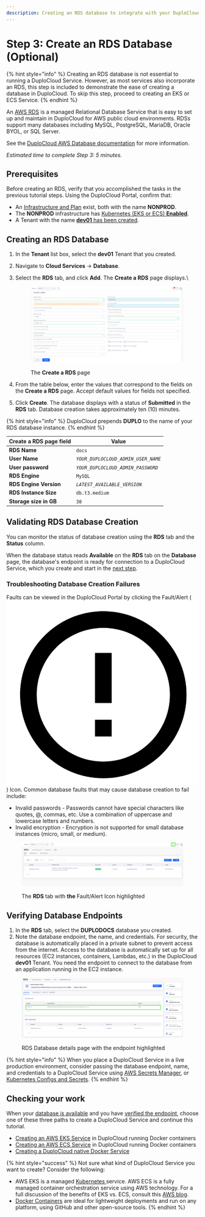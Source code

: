 ```yaml
---
description: Creating an RDS database to integrate with your DuploCloud Service
---
```


# Step 3: Create an RDS Database (Optional)

{% hint style="info" %}
Creating an RDS database is not essential to running a DuploCloud Service. However, as most services also incorporate an RDS, this step is included to demonstrate the ease of creating a database in DuploCloud. To skip this step, proceed to creating an EKS or ECS Service.
{% endhint %}

An [AWS RDS](https://aws.amazon.com/free/database/?trk=83add82a-8e52-4837-bc73-c323da62d78c\&sc_channel=ps\&ef_id=CjwKCAjwp6CkBhB_EiwAlQVyxYi50yWfBj5SSxs6-gaDSqftnxbBO6Plfy0pYWyyxrZ3zI0goU6bLRoCGkQQAvD_BwE:G:s\&s_kwcid=AL!4422!3!610000101516!e!!g!!amazon%20database%20hosting!11086562318!108339552363) is a managed Relational Database Service that is easy to set up and maintain in DuploCloud for AWS public cloud environments. RDSs support many databases including MySQL, PostgreSQL, MariaDB, Oracle BYOL, or SQL Server. &#x20;

See the [DuploCloud AWS Database documentation](../../aws-user-guide/aws-services/database/) for more information.

_Estimated time to complete Step 3: 5 minutes._

## Prerequisites <a href="#id-0-toc-title" id="id-0-toc-title"></a>

Before creating an RDS, verify that you accomplished the tasks in the previous tutorial steps. Using the DuploCloud Portal, confirm that:

* An [Infrastructure and Plan](step-1-infrastructure.md) exist, both with the name **NONPROD**.
* The **NONPROD** infrastructure has [Kubernetes (EKS or ECS) **Enabled**](step-1-infrastructure.md#check-your-work).&#x20;
* A Tenant with the name [**dev01** has been created](step-2-tenant.md).

## Creating an RDS Database <a href="#id-0-toc-title" id="id-0-toc-title"></a>

1. In the **Tenant** list box, select the **dev01** Tenant that you created.
2. Navigate to **Cloud Services** -> **Database**.
3.  Select the **RDS** tab, and click **Add**. The **Create a RDS** page displays.\


    <figure><img src="../../.gitbook/assets/Screenshot (173).png" alt=""><figcaption><p>The <strong>Create a RDS</strong> page</p></figcaption></figure>


4. From the table below, enter the values that correspond to the fields on the **Create a RDS** page. Accept default values for fields not specified.&#x20;
5. Click **Create**. The database displays with a status of **Submitted** in the **RDS** tab. Database creation takes approximately ten (10) minutes.&#x20;

{% hint style="info" %}
DuploCloud prepends **DUPLO** to the name of your RDS database instance.
{% endhint %}

| Create a RDS page field | Value                               |
| ----------------------- | ----------------------------------- |
| **RDS Name**            | `docs`                              |
| **User Name**           | _`YOUR_DUPLOCLOUD_ADMIN_USER_NAME`_ |
| **User password**       | _`YOUR_DUPLOCLOUD_ADMIN_PASSWORD`_  |
| **RDS Engine**          | `MySQL`                             |
| **RDS Engine Version**  | _`LATEST_AVAILABLE_VERSION`_        |
| **RDS Instance Size**   | `db.t3.medium`                      |
| **Storage size in GB**  | `30`                                |

## Validating RDS Database Creation <a href="#id-1-toc-title" id="id-1-toc-title"></a>

You can monitor the status of database creation using the **RDS** tab and the **Status** column.&#x20;

When the database status reads **Available** on the **RDS** tab on the **Database** page, the database's endpoint is ready for connection to a DuploCloud Service, which you create and start in the [next step](step-4-create-a-rds-database.md#checking-your-work).

### Troubleshooting Database Creation Failures

Faults can be viewed in the DuploCloud Portal by clicking the Fault/Alert ( <img src="../../.gitbook/assets/alert_exclamation_point_circle_fault_icon.png" alt="" data-size="line"> ) Icon. Common database faults that may cause database creation to fail include:

* Invalid passwords - Passwords cannot have special characters like quotes, @, commas, etc. Use a combination of uppercase and lowercase letters and numbers.
* Invalid encryption - Encryption is not supported for small database instances (micro, small, or medium).

<figure><img src="../../.gitbook/assets/Screenshot (175).png" alt=""><figcaption><p>The <strong>RDS</strong> tab with <strong>the</strong> Fault/Alert Icon highlighted</p></figcaption></figure>

## Verifying Database Endpoints <a href="#id-1-toc-title" id="id-1-toc-title"></a>

1. In the **RDS** tab, select the **DUPLODOCS** database you created.
2. Note the database endpoint, the name, and credentials. For security, the database is automatically placed in a private subnet to prevent access from the internet. Access to the database is automatically set up for all resources (EC2 instances, containers, Lambdas, etc.) in the DuploCloud **dev01** Tenant. You need the endpoint to connect to the database from an application running in the EC2 instance.

<figure><img src="../../.gitbook/assets/Screenshot (176).png" alt=""><figcaption><p>RDS Database details page with the endpoint highlighted</p></figcaption></figure>

{% hint style="info" %}
When you place a DuploCloud Service in a live production environment, consider passing the database endpoint, name, and credentials to a DuploCloud Service using [AWS Secrets Manager](https://docs.aws.amazon.com/secretsmanager/latest/userguide/intro.html), or [Kubernetes Configs and Secrets](../../kubernetes-overview/configs-and-secrets/).
{% endhint %}

## Checking your work

When your [database is available](step-4-create-a-rds-database.md#1-toc-title) and you have [verified the endpoint](step-4-create-a-rds-database.md#1-toc-title-1), choose one of these three paths to create a DuploCloud Service and continue this tutorial.

* [Creating an AWS EKS Service](quick-start-eks-services/) in DuploCloud running Docker containers
* [Creating an AWS ECS Service](quick-start-ecs-services/) in DuploCloud running Docker containers
* [Creating a DuploCloud native Docker Service](quick-start-duplocloud-docker-services/)

{% hint style="success" %}
Not sure what kind of DuploCloud Service you want to create? Consider the following:

* AWS EKS is a managed [Kubernetes ](https://kubernetes.io/)service. AWS ECS is a fully managed container orchestration service using AWS technology. For a full discussion of the benefits of EKS vs. ECS, consult this [AWS blog](https://aws.amazon.com/blogs/containers/amazon-ecs-vs-amazon-eks-making-sense-of-aws-container-services/).
* [Docker Containers](https://docs.docker.com/get-started/) are ideal for lightweight deployments and run on any platform, using GitHub and other open-source tools.
{% endhint %}
